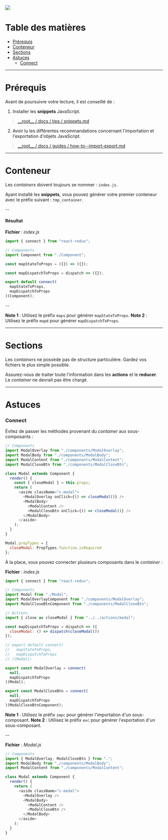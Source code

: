 ![](http://www.cyberjustice.ca/files/sites/102/header_2x-1.png)

# Table des matières

- [Prérequis](#prerequis)
- [Conteneur](#conteneur)
- [Sections](#sections)
- [Astuces](#astuces)
  - [Connect](#connect)

---

# Prérequis

Avant de poursuivre votre lecture, il est conseillé de :

1. Installer les **snippets** JavaScript.

> [\_\_root\_\_ / docs / tips / snippets.md](../tips/snippets.md)

2. Avoir lu les différentes recommandations concernant l'importation et l'exportation d'objets JavaScript.

> [\_\_root\_\_ / docs / guides / how-to--import-export.md](./how-to--import-export.md)

---

# Conteneur

Les _containers_ doivent toujours se nommer : `index.js`.

Ayant installé les **snippets**, vous pouvez générer votre premier conteneur avec le préfix suivant : `tmp_container`.

--

#### Résultat

**Fichier** : _index.js_

```js
import { connect } from "react-redux";

// Components
import Component from "./Component";

const mapStateToProps = ({}) => ({});

const mapDispatchToProps = dispatch => ({});

export default connect(
  mapStateToProps,
  mapDispatchToProps
)(Component);
```

--

**Note 1** : Utilisez le préfix `maps` pour générer `mapStateToProps`.
**Note 2** : Utilisez le préfix `mapd` pour générer `mapDispatchToProps`.

---

# Sections

Les _containers_ ne possède pas de structure particulière. Gardez vos fichiers le plus simple possible.

Assurez-vous de traiter toute l'information dans les **actions** et le **reducer**. Le _container_ ne devrait pas être chargé.

---

# Astuces

### Connect

Évitez de passer les méthodes provenant du _container_ aux sous-composants :

```js
// Components
import ModalOverlay from "./components/ModalOverlay";
import ModalBody from "./components/ModalBody";
import ModalContent from "./components/ModalContent";
import ModalCloseBtn from "./components/ModalCloseBtn";

class Modal extends Component {
  render() {
    const { closeModal } = this.props;
    return (
      <aside className="c-modal">
        <ModalOverlay onClick={() => closeModal()} />
        <ModalBody>
          <ModalContent />
          <ModalCloseBtn onClick={() => closeModal()} />
        </ModalBody>
      </aside>
    );
  }
}

Modal.propTypes = {
  closeModal: PropTypes.function.isRequired
};
```

À la place, vous pouvez connecter plusieurs composants dans le _container_ :

**Fichier** : _index.js_

```js
import { connect } from "react-redux";

// Components
import Modal from "./Modal";
import ModalOverlayComponent from "./components/ModalOverlay";
import ModalCloseBtnComponent from "./components/ModalCloseBtn";

// Actions
import { close as closeModal } from "../../actions/modal";

const mapDispatchToProps = dispatch => ({
  closeModal: () => dispatch(closeModal())
});

// export default connect(
//   mapStateToProps,
//   mapDispatchToProps
// )(Modal);

export const ModalOverlay = connect(
  null,
  mapDispatchToProps
)(Modal);

export const ModalCloseBtn = connect(
  null,
  mapDispatchToProps
)(ModalCloseBtnComponent);
```

**Note 1** : Utilisez le préfix `impc` pour générer l'importation d'un sous-composant.
**Note 2** : Utilisez le préfix `exc` pour générer l'exportation d'un sous-composant.

--

**Fichier** : _Modal.js_

```js
// Components
import { ModalOverlay, ModalCloseBtn } from ".";
import ModalBody from "./components/ModalBody";
import ModalContent from "./components/ModalContent";

class Modal extends Component {
  render() {
    return (
      <aside className="c-modal">
        <ModalOverlay />
        <ModalBody>
          <ModalContent />
          <ModalCloseBtn />
        </ModalBody>
      </aside>
    );
  }
}
```
